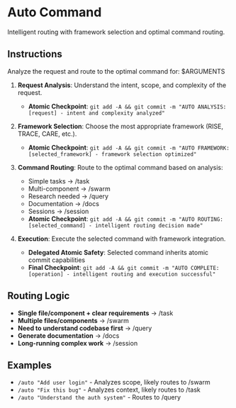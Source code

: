 # Auto Command

Intelligent routing with framework selection and optimal command routing.

## Instructions

Analyze the request and route to the optimal command for: $ARGUMENTS

1. **Request Analysis**: Understand the intent, scope, and complexity of the request.
   - **Atomic Checkpoint**: `git add -A && git commit -m "AUTO ANALYSIS: [request] - intent and complexity analyzed"`

2. **Framework Selection**: Choose the most appropriate framework (RISE, TRACE, CARE, etc.).
   - **Atomic Checkpoint**: `git add -A && git commit -m "AUTO FRAMEWORK: [selected_framework] - framework selection optimized"`

3. **Command Routing**: Route to the optimal command based on analysis:
   - Simple tasks → /task
   - Multi-component → /swarm  
   - Research needed → /query
   - Documentation → /docs
   - Sessions → /session
   - **Atomic Checkpoint**: `git add -A && git commit -m "AUTO ROUTING: [selected_command] - intelligent routing decision made"`

4. **Execution**: Execute the selected command with framework integration.
   - **Delegated Atomic Safety**: Selected command inherits atomic commit capabilities
   - **Final Checkpoint**: `git add -A && git commit -m "AUTO COMPLETE: [operation] - intelligent routing and execution successful"`

## Routing Logic

- **Single file/component + clear requirements** → /task
- **Multiple files/components** → /swarm
- **Need to understand codebase first** → /query
- **Generate documentation** → /docs
- **Long-running complex work** → /session

## Examples

- `/auto "Add user login"` - Analyzes scope, likely routes to /swarm
- `/auto "Fix this bug"` - Analyzes context, likely routes to /task
- `/auto "Understand the auth system"` - Routes to /query